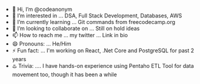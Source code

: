 - 👋 Hi, I’m @codeanonym
- 👀 I’m interested in ... DSA, Full Stack Development, Databases, AWS
- 🌱 I’m currently learning ... Git commands from freecodecamp.org
- 💞️ I’m looking to collaborate on ... Still on hold ideas 
- 📫 How to reach me ... my twitter ... Link in bio
- 😄 Pronouns: ... He/Him
- ⚡ Fun fact: ... I'm working on React, .Net Core and PostgreSQL for past 2 years
- ♨️ Trivia: .... I have hands-on experience using Pentaho ETL Tool for data movement too, though it has been a while

<!---
codeanonym/codeanonym is a ✨ special ✨ repository because its `README.md` (this file) appears on your GitHub profile.
You can click the Preview link to take a look at your changes.
--->
